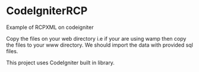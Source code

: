 # CodeIgniterRCP
Example of RCPXML on codeigniter

Copy the files on your web directory
i.e if your are using wamp then copy the files to your www directory. We should import the data with provided sql files.

This project uses CodeIgniter built in library.
